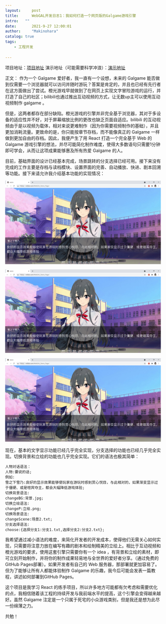 ```yaml
---
layout:     post
title:      WebGAL开发日志1：我如何打造一个网页版的Galgame游戏引擎
intro:   ""
date:       2021-9-27 12:00:01
author:     "Makinohara"
catalog: true
tags:
    - 工程开发
    
---
```




项目地址：[项目地址](https://github.com/MakinoharaShoko/WebGAL)
演示地址（可能需要科学冲浪）：[演示地址](http://msfasr.com/WebGAL_Demo_Page/)

正文：
作为一个 Galgame 爱好者，我一直有一个设想，未来的 Galgame 能否做到仅需要一个浏览器就可以访问并随时游玩？答案是肯定的，并且也已经有先行者在这方面做出了尝试。橙光游戏早就做到了在网页上实现文字冒险游戏的运行，并打造了自己的社区；bilibili也通过推出互动视频的方式，让无数up主可以使用互动视频制作 galgame 。

但是，这两者都存在部分缺陷。橙光游戏的引擎并非完全基于浏览器，其对于多设备的适应性并不好，对于屏幕缩放比例的更改也缺乏页面自适应。bilibili 的互动视频由于是以视频为载体，相对来说更难制作（因为你需要视频制作的基础），并且更加消耗流量。更致命的是，你只能按章节存档，而不能像真正的 Galgame 一样做到更加自由的存档。因此，我便产生了用 React 打造一个完全基于 Web 的 Galgame 游戏引擎的想法，并尽可能简化制作难度，使得大多数语句只需要1分钟即可学会，从而让这项成果能够惠及所有热爱 Galgame 的人。

目前，基础界面的设计已经基本完成，场景跳转的分支选择已经可用。接下来没有完成的工作主要是存档与读档模块、设置界面的完善、自动播放、快进、剧本回溯等功能。接下来请允许我介绍基本功能的实现情况：

![img](/img/WebGAL_0.png)

![img](/img/WebGAL_0.png)

![img](/img/WebGAL_0.png)

现在，基本的文字显示功能已经几乎完全实现，分支选择的功能也已经几乎完全实现。切换背景和立绘的功能也几乎完全实现。它们的语法也极其简单：

```text
人物对话语法：
人物:要说的话;
例如:
雪之下雪乃:良好的显示效果能够使玩家在游玩时感到赏心悦目，与此相对的，如果渐变显示过于僵硬、或是喧宾夺主，都会大幅降低游戏体验;
切换背景语法:
changeBG:背景.jpg;
切换立绘语法:
changeP:立绘.png;
切换场景语法:
changeScene:场景2.txt;
分支选择语法:
choose:{选择分支1:分支1.txt,选择分支2:分支2.txt};
```

我希望通过减小语法的难度，来简化开发者的开发成本，使得他们无需关心如何实现，只需要将注意力放在编写有趣的剧本和绘制精美的立绘上。相比于互动视频和橙光游戏的要求，使用这套引擎只需要你有一个 idea ，有背景和立绘的素材，即可立刻开始制作，并将你的制作成果轻易地与全世界的爱好者分享。（通过免费的GitHub Pages部署）。如果开发者有自己的 Web 服务器，那部署就更加容易了。但为了能够让所有人都能体验制作 Galgame 的乐趣，我今后可能会发表一篇教程，讲述如何部署到GitHub Pages。

这个项目是我学习 React 的练手项目，所以许多地方可能都有欠考虑和需要优化的点，我相信随着该工程的持续开发与我前端水平的提高，这个引擎会变得越来越好。虽然 Galgame 注定是一个只属于死宅的小众游戏类别，但是我还是想为此尽一份绵薄之力。

共勉！

